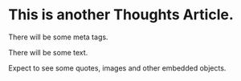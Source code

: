 # This is another Thoughts Article.

There will be some meta tags.

There will be some text.

Expect to see some quotes, images and other embedded objects.

